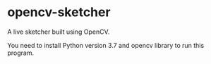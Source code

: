 # opencv-sketcher
A live sketcher built using OpenCV.

You need to install Python version 3.7 and opencv library to run this program.
